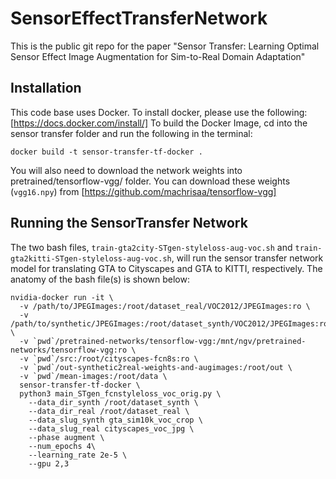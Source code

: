 # SensorEffectTransferNetwork
This is the public git repo for the paper "Sensor Transfer: Learning Optimal Sensor Effect Image Augmentation for Sim-to-Real Domain Adaptation"

## Installation
This code base uses Docker. To install docker, please use the following: [https://docs.docker.com/install/]
To build the Docker Image, cd into the sensor transfer folder and run the following in the terminal:

`docker build -t sensor-transfer-tf-docker . `


You will also need to download the network weights into pretrained/tensorflow-vgg/ folder. You can download these weights (`vgg16.npy`) from [https://github.com/machrisaa/tensorflow-vgg]


## Running the SensorTransfer Network
The two bash files, `train-gta2city-STgen-styleloss-aug-voc.sh` and `train-gta2kitti-STgen-styleloss-aug-voc.sh`, will run the sensor transfer network model for translating GTA to Cityscapes and GTA to KITTI, respectively.
The anatomy of the bash file(s) is shown below:

```
nvidia-docker run -it \
  -v /path/to/JPEGImages:/root/dataset_real/VOC2012/JPEGImages:ro \
  -v /path/to/synthetic/JPEGImages:/root/dataset_synth/VOC2012/JPEGImages:ro \
  -v `pwd`/pretrained-networks/tensorflow-vgg:/mnt/ngv/pretrained-networks/tensorflow-vgg:ro \
  -v `pwd`/src:/root/cityscapes-fcn8s:ro \
  -v `pwd`/out-synthetic2real-weights-and-augimages:/root/out \
  -v `pwd`/mean-images:/root/data \
  sensor-transfer-tf-docker \
  python3 main_STgen_fcnstyleloss_voc_orig.py \
    --data_dir_synth /root/dataset_synth \
    --data_dir_real /root/dataset_real \
    --data_slug_synth gta_sim10k_voc_crop \
    --data_slug_real cityscapes_voc_jpg \
    --phase augment \
    --num_epochs 4\
    --learning_rate 2e-5 \
    --gpu 2,3 
```
